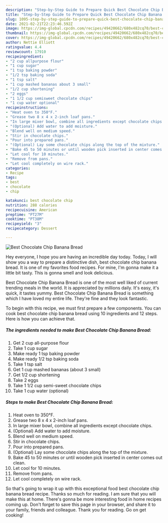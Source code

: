 ```yaml
---
description: "Step-by-Step Guide to Prepare Quick Best Chocolate Chip Banana Bread"
title: "Step-by-Step Guide to Prepare Quick Best Chocolate Chip Banana Bread"
slug: 1095-step-by-step-guide-to-prepare-quick-best-chocolate-chip-banana-bread
date: 2021-02-21T22:23:46.592Z
image: https://img-global.cpcdn.com/recipes/49420662/680x482cq70/best-chocolate-chip-banana-bread-recipe-main-photo.jpg
thumbnail: https://img-global.cpcdn.com/recipes/49420662/680x482cq70/best-chocolate-chip-banana-bread-recipe-main-photo.jpg
cover: https://img-global.cpcdn.com/recipes/49420662/680x482cq70/best-chocolate-chip-banana-bread-recipe-main-photo.jpg
author: Nettie Elliott
ratingvalue: 4.4
reviewcount: 17910
recipeingredient:
- "2 cup allpurpose flour"
- "1 cup sugar"
- "1 tsp baking powder"
- "1/2 tsp baking soda"
- "1 tsp salt"
- "1 cup mashed bananas about 3 small"
- "1/2 cup shortening"
- "2 eggs"
- "1 1/2 cup semisweet chocolate chips"
- "1 cup water optional"
recipeinstructions:
- "Heat oven to 350°F."
- "Grease two 8 x 4 x 2-inch loaf pans."
- "In large mixer bowl, combine all ingredients except chocolate chips."
- "(Optional) Add water to add moisture."
- "Blend well on medium speed."
- "Stir in chocolate chips."
- "Pour into prepared pans."
- "(Optional) Lay some chocolate chips along the top of the mixture."
- "Bake 45 to 50 minutes or until wooden pick inserted in center comes out clean."
- "Let cool for 10 minutes."
- "Remove from pans."
- "Let cool completely on wire rack."
categories:
- Recipe
tags:
- best
- chocolate
- chip

katakunci: best chocolate chip 
nutrition: 288 calories
recipecuisine: American
preptime: "PT27M"
cooktime: "PT38M"
recipeyield: "3"
recipecategory: Dessert

---
```



![Best Chocolate Chip Banana Bread](https://img-global.cpcdn.com/recipes/49420662/680x482cq70/best-chocolate-chip-banana-bread-recipe-main-photo.jpg)

Hey everyone, I hope you are having an incredible day today. Today, I will show you a way to prepare a distinctive dish, best chocolate chip banana bread. It is one of my favorites food recipes. For mine, I'm gonna make it a little bit tasty. This is gonna smell and look delicious.

Best Chocolate Chip Banana Bread is one of the most well liked of current trending meals in the world. It is appreciated by millions daily. It's easy, it's quick, it tastes yummy. Best Chocolate Chip Banana Bread is something which I have loved my entire life. They're fine and they look fantastic.




To begin with this recipe, we must first prepare a few components. You can cook best chocolate chip banana bread using 10 ingredients and 12 steps. Here is how you can achieve that.

<!--inarticleads1-->

##### The ingredients needed to make Best Chocolate Chip Banana Bread:

1. Get 2 cup all-purpose flour
1. Take 1 cup sugar
1. Make ready 1 tsp baking powder
1. Make ready 1/2 tsp baking soda
1. Take 1 tsp salt
1. Get 1 cup mashed bananas (about 3 small)
1. Get 1/2 cup shortening
1. Take 2 eggs
1. Take 1 1/2 cup semi-sweet chocolate chips
1. Take 1 cup water (optional)




<!--inarticleads2-->

##### Steps to make Best Chocolate Chip Banana Bread:

1. Heat oven to 350°F.
1. Grease two 8 x 4 x 2-inch loaf pans.
1. In large mixer bowl, combine all ingredients except chocolate chips.
1. (Optional) Add water to add moisture.
1. Blend well on medium speed.
1. Stir in chocolate chips.
1. Pour into prepared pans.
1. (Optional) Lay some chocolate chips along the top of the mixture.
1. Bake 45 to 50 minutes or until wooden pick inserted in center comes out clean.
1. Let cool for 10 minutes.
1. Remove from pans.
1. Let cool completely on wire rack.




So that's going to wrap it up with this exceptional food best chocolate chip banana bread recipe. Thanks so much for reading. I am sure that you will make this at home. There's gonna be more interesting food in home recipes coming up. Don't forget to save this page in your browser, and share it to your family, friends and colleague. Thank you for reading. Go on get cooking!
